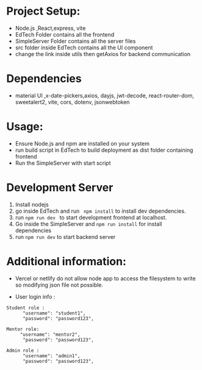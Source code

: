 # Project Setup:

- Node.js ,React,express, vite
- EdTech Folder contains all the frontend
- SimpleServer Folder contains all the server files
- src folder inside EdTech contains all the UI component
- change the link inside utils then getAxios for backend communication

# Dependencies

- material UI ,x-date-pickers,axios, dayjs, jwt-decode, react-router-dom, sweetalert2, vite, cors, dotenv, jsonwebtoken

# Usage:

- Ensure Node.js and npm are installed on your system
- run build script in EdTech to build deployment as dist folder containing frontend
- Run the SimpleServer with start script

# Development Server

1. Install nodejs
2. go inside EdTech and run ` npm install` to install dev dependencies.
3. run `npm run dev ` to start development frontend at localhost.
4. Go inside the SimpleServer and `npm run install` for install dependencies
5. run `npm run dev` to start backend server

# Additional information:

- Vercel or netlify do not allow node app to access the filesystem to write so modifying json file not possible.

- User login info :

```
Student role :
      "username": "student1",
      "password": "password123",

Mentor role:
     "username": "mentor2",
      "password": "password123",

Admin role :
      "username": "admin1",
      "password": "password123",

```
